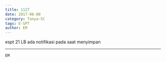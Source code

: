 ```yaml
---
title: 1127
date: 2017-06-08
category: Tanya-SC
tags: E-SPT
author: EM
---
```


espt 21 LB ada notifikasi pada saat menyimpan

---



`EM`
